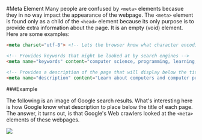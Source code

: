 #Meta Element
Many people are confused by `<meta>` elements becasue they in no way impact the appearance of the webpage. The `<meta>` element is found only as a child of the `<head>` element because its only purpose is to provide extra information about the page. It is an empty (void) element. Here are some examples:
```html
<meta charset="utf-8"> <!-- Lets the browser know what character encoding your browser is using. -->

<!-- Provides keywords that might be looked at by search engines -->
<meta name="keywords" content="computer science, programming, learning, html">

<!-- Provides a description of the page that will display below the title in a search result. -->
<meta name="description" content="Learn about computers and computer programming for free!">
```

###Example

The following is an image of Google search results. What's interesting here is how Google know what description to place below the title of each page. The answer, it turns out, is that Google's Web crawlers looked at the `<meta>` elements of these webpages.

![](http://christensenacademy.org/modules/html-basics/textpages/meta-example.png)
